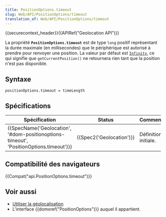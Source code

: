 ```yaml
---
title: PositionOptions.timeout
slug: Web/API/PositionOptions/timeout
translation_of: Web/API/PositionOptions/timeout
---
```

{{securecontext_header}}{{APIRef("Geolocation API")}}

La propriété **`PositionOptions.timeout`** est de type `long` positif représentant la durée maximale (en millisecondes) que le périphérique est autorisé à prendre pour renvoyer une position. La valeur par défaut est [`Infinity`](/en-US/docs/JavaScript/Reference/Global_Objects/Infinity), ce qui signifie que `getCurrentPosition()` ne retournera rien tant que la position n'est pas disponible.

## Syntaxe

    positionOptions.timeout = timeLength

## Spécifications

| Spécification                                                                                                        | Status                           | Commentaire          |
| -------------------------------------------------------------------------------------------------------------------- | -------------------------------- | -------------------- |
| {{SpecName('Geolocation', '#dom-positionoptions-timeout', 'PositionOptions.timeout')}} | {{Spec2('Geolocation')}} | Définition initiale. |

## Compatibilité des navigateurs

{{Compat("api.PositionOptions.timeout")}}

## Voir aussi

- [Utiliser la géolocalisation](/fr/docs/WebAPI/Using_geolocation)
- L'interface {{domxref("PositionOptions")}} auquel il appartient.
